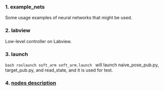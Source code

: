 
### 1. example_nets
Some usage examples of neural networks that might be used.

### 2. labview
Low-level controller on Labview.

### 3. launch
`bash
roslaunch soft_arm soft_arm.launch
`
will launch naive_pose_pub.py, target_pub.py, and read_state, and it is used for test.

### 4. [nodes description](https://github.com/ZhiangChen/soft_arm/tree/master/src)


